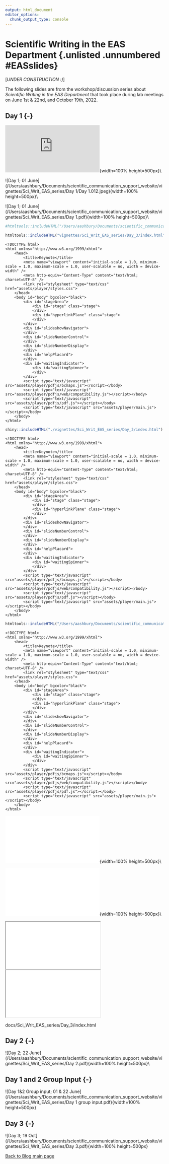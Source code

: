 ```yaml
---
output: html_document
editor_options:
  chunk_output_type: console
---
```





# Scientific Writing in the EAS Department {.unlisted .unnumbered #EASslides}

[*UNDER CONSTRUCTION :)*]

The following slides are from the workshop/discussion series about *Scientific Writing in the EAS Department* that took place during lab meetings on June 1st & 22nd, and October 19th, 2022. 


## Day 1 {-}

![Day 1; 01 June](https://github.com/ekopter/scientific_communication_support_website/blob/main/pdfs/Sci_Writ_EAS_series/Day_1.pdf){width=100% height=500px}\

![Day 1; 01 June](/Users/aashbury/Documents/scientific_communication_support_website/vignettes/Sci_Writ_EAS_series/Day 1/Day 1.012.jpeg){width=100% height=500px}\

![Day 1; 01 June](/Users/aashbury/Documents/scientific_communication_support_website/vignettes/Sci_Writ_EAS_series/Day 1.pdf){width=100% height=500px}\



```r
#htmltools::includeHTML("/Users/aashbury/Documents/scientific_communication_support_website/vignettes/Sci_Writ_EAS_series/Day_3")
```


```r
htmltools::includeHTML("vignettes/Sci_Writ_EAS_series/Day_3/index.html")
```

```{=html}
<!DOCTYPE html>
<html xmlns="http://www.w3.org/1999/xhtml">
    <head>
        <title>Keynote</title>
        <meta name="viewport" content="initial-scale = 1.0, minimum-scale = 1.0, maximum-scale = 1.0, user-scalable = no, width = device-width" />
        <meta http-equiv="Content-Type" content="text/html; charset=UTF-8" />
        <link rel="stylesheet" type="text/css" href="assets/player/styles.css">
    </head>
    <body id="body" bgcolor="black">
        <div id="stageArea">
            <div id="stage" class="stage">
            </div>
            <div id="hyperlinkPlane" class="stage">
            </div>
        </div>
        <div id="slideshowNavigator">
        </div>
        <div id="slideNumberControl">
        </div>
        <div id="slideNumberDisplay">
        </div>
        <div id="helpPlacard">
        </div>
        <div id="waitingIndicator">
            <div id="waitingSpinner">
            </div>
        </div>
        <script type="text/javascript" src="assets/player/pdfjs/bcmaps.js"></script></body>
        <script type="text/javascript" src="assets/player/pdfjs/web/compatibility.js"></script></body>
        <script type="text/javascript" src="assets/player/pdfjs/pdf.js"></script></body>
        <script type="text/javascript" src="assets/player/main.js"></script></body>
    </body>
</html>
```


```r
shiny::includeHTML("./vignettes/Sci_Writ_EAS_series/Day_3/index.html")
```

```{=html}
<!DOCTYPE html>
<html xmlns="http://www.w3.org/1999/xhtml">
    <head>
        <title>Keynote</title>
        <meta name="viewport" content="initial-scale = 1.0, minimum-scale = 1.0, maximum-scale = 1.0, user-scalable = no, width = device-width" />
        <meta http-equiv="Content-Type" content="text/html; charset=UTF-8" />
        <link rel="stylesheet" type="text/css" href="assets/player/styles.css">
    </head>
    <body id="body" bgcolor="black">
        <div id="stageArea">
            <div id="stage" class="stage">
            </div>
            <div id="hyperlinkPlane" class="stage">
            </div>
        </div>
        <div id="slideshowNavigator">
        </div>
        <div id="slideNumberControl">
        </div>
        <div id="slideNumberDisplay">
        </div>
        <div id="helpPlacard">
        </div>
        <div id="waitingIndicator">
            <div id="waitingSpinner">
            </div>
        </div>
        <script type="text/javascript" src="assets/player/pdfjs/bcmaps.js"></script></body>
        <script type="text/javascript" src="assets/player/pdfjs/web/compatibility.js"></script></body>
        <script type="text/javascript" src="assets/player/pdfjs/pdf.js"></script></body>
        <script type="text/javascript" src="assets/player/main.js"></script></body>
    </body>
</html>
```


```r
htmltools::includeHTML("/Users/aashbury/Documents/scientific_communication_support_website/vignettes/Sci_Writ_EAS_series/Day_3/index.html")
```

```{=html}
<!DOCTYPE html>
<html xmlns="http://www.w3.org/1999/xhtml">
    <head>
        <title>Keynote</title>
        <meta name="viewport" content="initial-scale = 1.0, minimum-scale = 1.0, maximum-scale = 1.0, user-scalable = no, width = device-width" />
        <meta http-equiv="Content-Type" content="text/html; charset=UTF-8" />
        <link rel="stylesheet" type="text/css" href="assets/player/styles.css">
    </head>
    <body id="body" bgcolor="black">
        <div id="stageArea">
            <div id="stage" class="stage">
            </div>
            <div id="hyperlinkPlane" class="stage">
            </div>
        </div>
        <div id="slideshowNavigator">
        </div>
        <div id="slideNumberControl">
        </div>
        <div id="slideNumberDisplay">
        </div>
        <div id="helpPlacard">
        </div>
        <div id="waitingIndicator">
            <div id="waitingSpinner">
            </div>
        </div>
        <script type="text/javascript" src="assets/player/pdfjs/bcmaps.js"></script></body>
        <script type="text/javascript" src="assets/player/pdfjs/web/compatibility.js"></script></body>
        <script type="text/javascript" src="assets/player/pdfjs/pdf.js"></script></body>
        <script type="text/javascript" src="assets/player/main.js"></script></body>
    </body>
</html>
```

![Day 1; 01 June](/Users/aashbury/Documents/scientific_communication_support_website/vignettes/Sci_Writ_EAS_series/Day_3/index.html){width=100% height=500px}\

![Day 1; 01 June](./vignettes/Sci_Writ_EAS_series/Day_3/index.html){width=100% height=500px}\

<iframe src="/Users/aashbury/Documents/scientific_communication_support_website/vignettes/Sci_Writ_EAS_series/Day_3/index.html"></iframe>

<iframe src="./vignettes/Sci_Writ_EAS_series/Day_3/index.html"></iframe>

<object data="/Users/aashbury/Documents/scientific_communication_support_website/vignettes/Sci_Writ_EAS_series/Day_3/index.html" width="100%">
</object>

docs/Sci_Writ_EAS_series/Day_3/index.html



## Day 2 {-}

![Day 2; 22 June](/Users/aashbury/Documents/scientific_communication_support_website/vignettes/Sci_Writ_EAS_series/Day 2.pdf){width=100% height=500px}\

## Day 1 and 2 Group Input {-}

![Day 1&2 Group input; 01 & 22 June](/Users/aashbury/Documents/scientific_communication_support_website/vignettes/Sci_Writ_EAS_series/Day 1 group input.pdf){width=100% height=500px}

## Day 3 {-}

![Day 3; 19 Oct](/Users/aashbury/Documents/scientific_communication_support_website/vignettes/Sci_Writ_EAS_series/Day 3.pdf){width=100% height=500px}

[Back to Blog main page](#blog_main)
